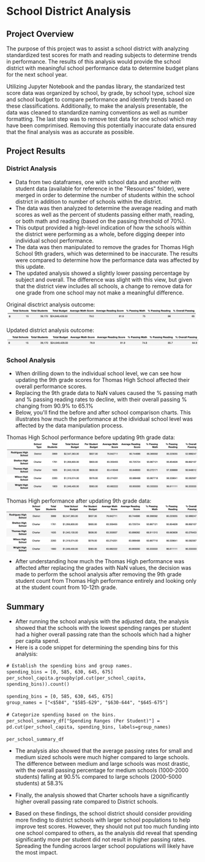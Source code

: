 # School District Analysis

## Project Overview
The purpose of this project was to assist a school district with analyzing standardized test scores for math and reading subjects to determine trends in performance. The results of this analysis would provide the school district with meaningful school performance data to determine budget plans for the next school year.

Utilizing Jupyter Notebook and the pandas library, the standarized test score data was organized by school, by grade, by school type, school size and school budget to compare performance and identify trends based on these classifications. Additionally, to make the analysis presentable, the data was cleaned to standardize naming conventions as well as number formatting. The last step was to remove test data for one school which may have been comprimised. Removing this potentially inaccurate data ensured that the final analysis was as accurate as possible. 

## Project Results 
### District Analysis
- Data from two dataframes, one with school data and another with student data (available for reference in the "Resources" folder), were merged in order to determine the number of students within the school district in addition to number of schools within the district. 
- The data was then analyzed to determine the average reading and math scores as well as the percent of students passing either math, reading, or both math and reading (based on the passing threshold of 70%). 
- This output provided a high-level indication of how the schools within the district were performing as a whole, before digging deeper into individual school performance. 
- The data was then manipulated to remove the grades for Thomas High School 9th graders, which was determined to be inaccurate. The results were compared to determine how the performance data was affected by this update.
- The updated analysis showed a slightly lower passing percentage by subject and overall. The difference was slight with this view, but given that the district view includes all schools, a change to remove data for one grade from one school may not make a meaningful difference.

Original disctrict analysis outcome:
 ![original_district_analysis](Resources/original_district_analysis.png)
 
 Updated district analysis outcome:
 ![updated_district_analysis](Resources/updated_district_analysis.png)
 
 ### School Analysis
 - When drilling down to the individual school level, we can see how updating the 9th grade scores for Thomas High School affected their overall performance scores. 
 - Replacing the 9th grade data to NaN values caused the % passing math and % passing reading rates to decline, with their overall passing % changing from 90.9% to 65.1% 
 - Below, you'll find the before and after school comparison charts. This illustrates how much the performance at the idividual school level was affected by the data manipulation process. 
 
 Thomas High School performance before updating 9th grade data:
 ![Thomas_High_Before](Resources/Thomas_High_Before.png)
 
 Thomas High performance after updating 9th grade data:
 ![Thomas_High_After](Resources/Thomas_High_After.png)
 
 - After understanding how much the Thomas High performance was affected after replacing the grades with NaN values, the decision was made to perform the school analysis after removing the 9th grade student count from Thomas High performance entirely and looking only at the student count from 10-12th grade.
 
 ## Summary 
 - After running the school analysis with the adjusted data, the analysis showed that the schools with the lowest spending ranges per student had a higher overall passing rate than the schools which had a higher per capita spend.
 - Here is a code snippet for determining the spending bins for this analysis:
 ```
 # Establish the spending bins and group names.
spending_bins = [0, 585, 630, 645, 675]
per_school_capita.groupby(pd.cut(per_school_capita, spending_bins)).count()

spending_bins = [0, 585, 630, 645, 675]
group_names = ["<$584", "$585-629", "$630-644", "$645-675"]

# Categorize spending based on the bins.
per_school_summary_df["Spending Ranges (Per Student)"] = pd.cut(per_school_capita, spending_bins, labels=group_names)

per_school_summary_df
```

- The analysis also showed that the average passing rates for small and medium sized schools were much higher compared to large schools. The difference between medium and large schools was most drastic, with the overall passing percentage for medium schools (1000-2000 students) falling at 90.5% compared to large schools (2000-5000 students) at 58.3%

- Finally, the analysis showed that Charter schools have a significantly higher overall passing rate compared to District schools.
- Based on these findings, the school district should consider providing more finding to district schools with larger school populations to help improve test scores. However, they should not put too much funding into one school compared to others, as the analysis did reveal that spending significantly more per student did not result in higher passing rates. Spreading the funding acroos larger school populations will likely have the most impact.
 
